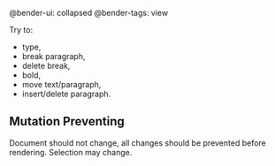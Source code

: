 @bender-ui: collapsed
@bender-tags: view

Try to:

* type,
* break paragraph,
* delete break,
* bold,
* move text/paragraph,
* insert/delete paragraph.

## Mutation Preventing ##

Document should not change, all changes should be prevented before rendering. Selection may change.
